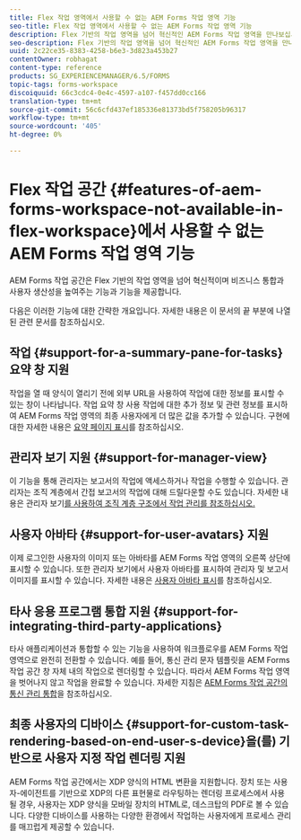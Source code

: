 ```yaml
---
title: Flex 작업 영역에서 사용할 수 없는 AEM Forms 작업 영역 기능
seo-title: Flex 작업 영역에서 사용할 수 없는 AEM Forms 작업 영역 기능
description: Flex 기반의 작업 영역을 넘어 혁신적인 AEM Forms 작업 영역을 만나보십시오. 기능 및 기능의 차이점 보기
seo-description: Flex 기반의 작업 영역을 넘어 혁신적인 AEM Forms 작업 영역을 만나보십시오. 기능 및 기능의 차이점 보기
uuid: 2c22ce35-8383-4258-b6e3-3d823a453b27
contentOwner: robhagat
content-type: reference
products: SG_EXPERIENCEMANAGER/6.5/FORMS
topic-tags: forms-workspace
discoiquuid: 66c3cdc4-0e4c-4597-a107-f457dd0cc166
translation-type: tm+mt
source-git-commit: 56c6cfd437ef185336e81373bd5f758205b96317
workflow-type: tm+mt
source-wordcount: '405'
ht-degree: 0%

---
```



# Flex 작업 공간 {#features-of-aem-forms-workspace-not-available-in-flex-workspace}에서 사용할 수 없는 AEM Forms 작업 영역 기능

AEM Forms 작업 공간은 Flex 기반의 작업 영역을 넘어 혁신적이며 비즈니스 통합과 사용자 생산성을 높여주는 기능과 기능을 제공합니다.

다음은 이러한 기능에 대한 간략한 개요입니다. 자세한 내용은 이 문서의 끝 부분에 나열된 관련 문서를 참조하십시오.

## 작업 {#support-for-a-summary-pane-for-tasks} 요약 창 지원

작업을 열 때 양식이 열리기 전에 외부 URL을 사용하여 작업에 대한 정보를 표시할 수 있는 창이 나타납니다. 작업 요약 창 사용 작업에 대한 추가 정보 및 관련 정보를 표시하여 AEM Forms 작업 영역의 최종 사용자에게 더 많은 값을 추가할 수 있습니다. 구현에 대한 자세한 내용은 [요약 페이지 표시](/help/forms/using/displaying-information-task-summary-pane.md)를 참조하십시오.

## 관리자 보기 지원 {#support-for-manager-view}

이 기능을 통해 관리자는 보고서의 작업에 액세스하거나 작업을 수행할 수 있습니다. 관리자는 조직 계층에서 간접 보고서의 작업에 대해 드릴다운할 수도 있습니다. 자세한 내용은 관리자 보기[를 사용하여 조직 계층 구조에서 작업 관리를 참조하십시오.](/help/forms/using/tasks-organizational-hierarchy-using-manager.md)

## 사용자 아바타 {#support-for-user-avatars} 지원

이제 로그인한 사용자의 이미지 또는 아바타를 AEM Forms 작업 영역의 오른쪽 상단에 표시할 수 있습니다. 또한 관리자 보기에서 사용자 아바타를 표시하여 관리자 및 보고서 이미지를 표시할 수 있습니다. 자세한 내용은 [사용자 아바타 표시](/help/forms/using/displaying-user-avatar.md)를 참조하십시오.

## 타사 응용 프로그램 통합 지원 {#support-for-integrating-third-party-applications}

타사 애플리케이션과 통합할 수 있는 기능을 사용하여 워크플로우를 AEM Forms 작업 영역으로 완전히 전환할 수 있습니다. 예를 들어, 통신 관리 문자 템플릿을 AEM Forms 작업 공간 창 자체 내의 작업으로 렌더링할 수 있습니다. 따라서 AEM Forms 작업 영역을 벗어나지 않고 작업을 완료할 수 있습니다. 자세한 지침은 [AEM Forms 작업 공간의 통신 관리 통합](/help/forms/using/integrating-correspondence-management-html-workspace.md)을 참조하십시오.

## 최종 사용자의 디바이스 {#support-for-custom-task-rendering-based-on-end-user-s-device}을(를) 기반으로 사용자 지정 작업 렌더링 지원

AEM Forms 작업 공간에서는 XDP 양식의 HTML 변환을 지원합니다. 장치 또는 사용자-에이전트를 기반으로 XDP의 다른 표현물로 라우팅하는 렌더링 프로세스에서 사용될 경우, 사용자는 XDP 양식을 모바일 장치의 HTML로, 데스크탑의 PDF로 볼 수 있습니다. 다양한 디바이스를 사용하는 다양한 환경에서 작업하는 사용자에게 프로세스 관리를 매끄럽게 제공할 수 있습니다.
